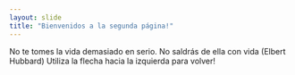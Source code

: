 ```yaml
---
layout: slide
title: "Bienvenidos a la segunda página!"
---
```

No te tomes la vida demasiado en serio. No saldrás de ella con vida (Elbert Hubbard)
Utiliza la flecha hacia la izquierda para volver!
